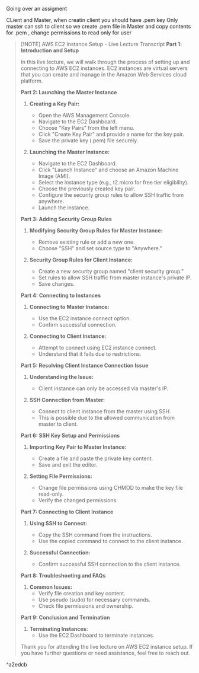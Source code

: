 Going over an assigment 

CLient and Master, when creatin client  you should have .pem key
Only master can ssh to client so we create .pem file in Master and copy contents for .pem , change permissions to read only for user


> [!NOTE] AWS EC2 Instance Setup - Live Lecture Transcript
> **Part 1: Introduction and Setup**
> 
> In this live lecture, we will walk through the process of setting up and connecting to AWS EC2 instances. EC2 instances are virtual servers that you can create and manage in the Amazon Web Services cloud platform.
> 
> **Part 2: Launching the Master Instance**
> 
> 1. **Creating a Key Pair:**
>     
>     - Open the AWS Management Console.
>     - Navigate to the EC2 Dashboard.
>     - Choose "Key Pairs" from the left menu.
>     - Click "Create Key Pair" and provide a name for the key pair.
>     - Save the private key (.pem) file securely.
> 2. **Launching the Master Instance:**
>     
>     - Navigate to the EC2 Dashboard.
>     - Click "Launch Instance" and choose an Amazon Machine Image (AMI).
>     - Select the instance type (e.g., t2.micro for free tier eligibility).
>     - Choose the previously created key pair.
>     - Configure the security group rules to allow SSH traffic from anywhere.
>     - Launch the instance.
> 
> **Part 3: Adding Security Group Rules**
> 
> 1. **Modifying Security Group Rules for Master Instance:**
>     
>     - Remove existing rule or add a new one.
>     - Choose "SSH" and set source type to "Anywhere."
> 2. **Security Group Rules for Client Instance:**
>     
>     - Create a new security group named "client security group."
>     - Set rules to allow SSH traffic from master instance's private IP.
>     - Save changes.
> 
> **Part 4: Connecting to Instances**
> 
> 1. **Connecting to Master Instance:**
>     
>     - Use the EC2 instance connect option.
>     - Confirm successful connection.
> 2. **Connecting to Client Instance:**
>     
>     - Attempt to connect using EC2 instance connect.
>     - Understand that it fails due to restrictions.
> 
> **Part 5: Resolving Client Instance Connection Issue**
> 
> 1. **Understanding the Issue:**
>     
>     - Client instance can only be accessed via master's IP.
> 2. **SSH Connection from Master:**
>     
>     - Connect to client instance from the master using SSH.
>     - This is possible due to the allowed communication from master to client.
> 
> **Part 6: SSH Key Setup and Permissions**
> 
> 1. **Importing Key Pair to Master Instance:**
>     
>     - Create a file and paste the private key content.
>     - Save and exit the editor.
> 2. **Setting File Permissions:**
>     
>     - Change file permissions using CHMOD to make the key file read-only.
>     - Verify the changed permissions.
> 
> **Part 7: Connecting to Client Instance**
> 
> 1. **Using SSH to Connect:**
>     
>     - Copy the SSH command from the instructions.
>     - Use the copied command to connect to the client instance.
> 2. **Successful Connection:**
>     
>     - Confirm successful SSH connection to the client instance.
> 
> **Part 8: Troubleshooting and FAQs**
> 
> 1. **Common Issues:**
>     - Verify file creation and key content.
>     - Use pseudo (sudo) for necessary commands.
>     - Check file permissions and ownership.
> 
> **Part 9: Conclusion and Termination**
> 
> 1. **Terminating Instances:**
>     - Use the EC2 Dashboard to terminate instances.
> 
> Thank you for attending the live lecture on AWS EC2 instance setup. If you have further questions or need assistance, feel free to reach out.

^a2edcb

